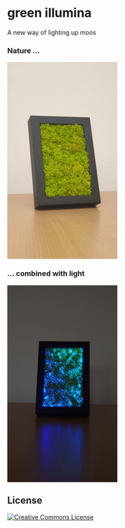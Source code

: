 # green illumina

A new way of lighting up moos

### Nature ...
<img align="center" width="50%" height="50%" src="images/mini_off.jpg"/>

### ... combined with light
<img align="center" width="50%" height="50%" src="images/mini_on.jpg"/>


## License

<a align="left" rel="license" href="http://creativecommons.org/licenses/by-nc-nd/4.0/"><img alt="Creative Commons License" style="border-width:0" src="https://i.creativecommons.org/l/by-nc-nd/4.0/88x31.png" /></a>
